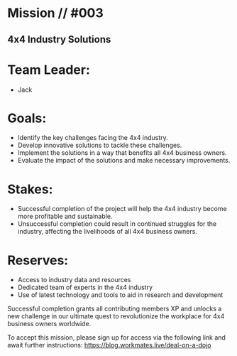 # Mission // #003
## 4x4 Industry Solutions

# Team Leader:
- Jack

# Goals:

- Identify the key challenges facing the 4x4 industry.
- Develop innovative solutions to tackle these challenges.
- Implement the solutions in a way that benefits all 4x4 business owners.
- Evaluate the impact of the solutions and make necessary improvements.

# Stakes:

- Successful completion of the project will help the 4x4 industry become more profitable and sustainable.
- Unsuccessful completion could result in continued struggles for the industry, affecting the livelihoods of all 4x4 business owners.

# Reserves:

- Access to industry data and resources
- Dedicated team of experts in the 4x4 industry
- Use of latest technology and tools to aid in research and development

Successful completion grants all contributing members XP and unlocks a new challenge in our ultimate quest to revolutionize the workplace for 4x4 business owners worldwide.

To accept this mission, please sign up for access via the following link and await further instructions:  https://blog.workmates.live/deal-on-a-dojo
